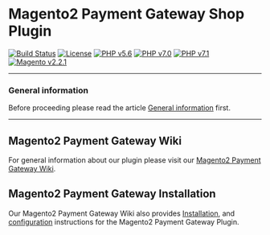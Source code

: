 # Magento2 Payment Gateway Shop Plugin

<!--[![Build Status](https://travis-ci.org/wirecard/magento2-ee.svg?branch=master)](https://travis-ci.org/wirecard/magento2-ee)-->
[![Build Status](https://saucelabs.com/buildstatus/wirecard-magento2ee-bot)](https://saucelabs.com/open_sauce/user/wirecard-magento2ee-bot)
[![License](https://img.shields.io/badge/license-GPLv3-blue.svg)](https://raw.githubusercontent.com/wirecard/magento2-ee/master/LICENSE)
[![PHP v5.6](https://img.shields.io/badge/php-v5.5-yellow.svg)](http://www.php.net)
[![PHP v7.0](https://img.shields.io/badge/php-v7.0-yellow.svg)](http://www.php.net)
[![PHP v7.1](https://img.shields.io/badge/php-v7.1-yellow.svg)](http://www.php.net)
[![Magento v2.2.1](https://img.shields.io/badge/magento-v2.2.1-green.svg)](https://magento.com/)

***
### General information 
Before proceeding please read the article [General information](https://github.com/wirecard/magento2-ee/wiki#terms-of-use) first.

***

## Magento2 Payment Gateway Wiki

For general information about our plugin please visit our [Magento2 Payment Gateway Wiki](https://github.com/wirecard/magento2-ee/wiki/Home). 

## Magento2 Payment Gateway Installation

Our Magento2 Payment Gateway Wiki also provides [Installation](https://wirecard.github.io/wirecard/magento2-ee/Installation),  and [configuration](https://github.com/wirecard/magento2-ee/wiki/Configuration) instructions for the Magento2 Payment Gateway Plugin.
